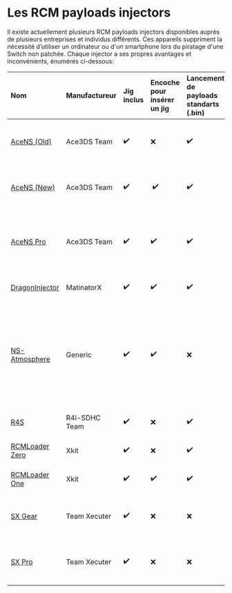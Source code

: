 # Les RCM payloads injectors 

Il existe actuellement plusieurs RCM payloads injectors disponibles auprès de plusieurs entreprises et individus différents. Ces appareils suppriment la nécessité d’utiliser un ordinateur ou d'un smartphone lors du piratage d'une Switch non patchée. Chaque injector a ses propres avantages et inconvénients, énumérés ci-dessous:

| Nom | Manufactureur | Jig inclus | Encoche pour insérer un jig | Lancement de payloads standarts (.bin) | Lancement de payloads depuis la SD | Peut injecter différents payloads | Autonomie de la batterie | Temps de rechargement | Prix (USD) | Infos supplémentaires 
|:-|:-|:-|:-|:-|:-|:-|:-|:-|:-|:-|
| [AceNS (Old)](../extras/img/rcm_injectors/AceNS(Old).jpg)        | Ace3DS Team   | ✔️ | ❌ | ✔️ | ❌                | ✔️ | N/A (Capacitors)                | 10 seconds                    | <s>$18.00</s>​ (**Plus disponible**) | **Non recommandé :** Version plus chère de RCMLoader Zero |
| [AceNS (New)](../extras/img/rcm_injectors/AceNS(New).jpg)        | Ace3DS Team   | ✔️ |️ ✔️ | ✔️ | ❌                | ✔️ | 45mAh LiPo (~1000 injections)   | 1 hour                        | $17.50 | **Non recommandé :** Version plus chère de RCMLoader One |
| [AceNS Pro](../extras/img/rcm_injectors/AceNSPro.jpg)            | Ace3DS Team   | ✔️ | ✔️ | ✔️ | ✔️ (**Requis**) | ❌ | 45mAh LiPo (~1000 injections)   | 1 hour                        | $42.90 | **Non recommandé :** Version plus chère de RCMLoader One avec mons de fonctionnalités |
| [DragonInjector](../extras/img/rcm_injectors/DragonInjector.jpg) | MatinatorX    | ✔️ | ✔️ | ✔️ | ✔️ (**Requis**) | ✔️ | 40mAh CR1612 (~4000 injections) | Non-Rechargeable (Replacable) | <s>$30.00</s>​ (**Plus disponible**)  | Rentre dans le port de carte de jeu de la Switch
| [NS-Atmosphere](../extras/img/rcm_injectors/NS-Atmosphere.jpg)   | Generic       | ✔️ | ✔️ | ❌ | ❌                | ❌ | 150mAh LiPo (>1000 injections)  | >1 hour                       | $13.15 | **Non recommandé :** jig de mauvaise qualité, encombrant, changer de payload demande l'installation d'un programme, pas de support .bin, usage compliqué |
| [R4S](../extras/img/rcm_injectors/R4S.jpg)                       | R4i-SDHC Team | ✔️ | ❌ | ✔️ | ✔️                | ❌ | 120mAh LiPo (~1000 injections)  | 1 hour                        | $19.99 |
| [RCMLoader Zero](../extras/img/rcm_injectors/RCMLoaderZero.jpg)  | Xkit          | ✔️ | ❌ | ✔️ | ❌                |️ ✔️ | N/A (Capacitors)                | 10 seconds                    | <s>$5.99</s>​ (**Plus disponible**)  |  
| [RCMLoader One](../extras/img/rcm_injectors/RCMLoaderOne.jpg)    | Xkit          | ✔️ | ✔️ | ✔️ | ❌                | ✔️ | 45mAh LiPo (~1000 injections)   | 1 hour                        | $9.99  |
| [SX Gear](../extras/img/rcm_injectors/SXGear.jpg)                | Team Xecuter  | ✔️ | ❌ | ❌ | ✔️ (**Requis**) | ❌ | N/A (Supercapacitors)           | 5-10 seconds                  | $24.95 | **Non recommandé :** pas de support .bin, usage compliqué
| [SX Pro](../extras/img/rcm_injectors/SXPro.jpg)                  | Team Xecuter  | ✔️ | ❌ | ❌ | ✔️ (**Requis**) | ❌ | N/A (Supercapacitors)           | 5-10 seconds                  | $49.99 | **Non recommandé :** pas de support .bin, usage compliqué

